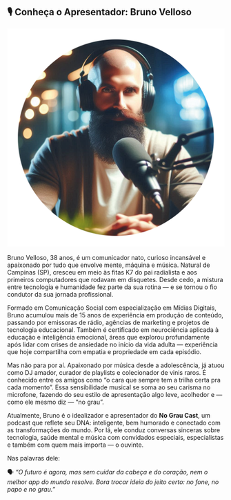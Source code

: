 ## 🎙️ Conheça o Apresentador: Bruno Velloso

![Apresentador](https://github.com/fzanneti/no-grau-cast/blob/master/assets%2Fimagens%2Favatar%2FAVATAR_2.png)

Bruno Velloso, 38 anos, é um comunicador nato, curioso incansável e apaixonado por tudo que envolve mente, máquina e música. Natural de Campinas (SP), cresceu em meio às fitas K7 do pai radialista e aos primeiros computadores que rodavam em disquetes. Desde cedo, a mistura entre tecnologia e humanidade fez parte da sua rotina — e se tornou o fio condutor da sua jornada profissional.

Formado em Comunicação Social com especialização em Mídias Digitais, Bruno acumulou mais de 15 anos de experiência em produção de conteúdo, passando por emissoras de rádio, agências de marketing e projetos de tecnologia educacional. Também é certificado em neurociência aplicada à educação e inteligência emocional, áreas que explorou profundamente após lidar com crises de ansiedade no início da vida adulta — experiência que hoje compartilha com empatia e propriedade em cada episódio.

Mas não para por aí. Apaixonado por música desde a adolescência, já atuou como DJ amador, curador de playlists e colecionador de vinis raros. É conhecido entre os amigos como “o cara que sempre tem a trilha certa pra cada momento”. Essa sensibilidade musical se soma ao seu carisma no microfone, fazendo do seu estilo de apresentação algo leve, acolhedor e — como ele mesmo diz — “no grau”.

Atualmente, Bruno é o idealizador e apresentador do **No Grau Cast**, um podcast que reflete seu DNA: inteligente, bem humorado e conectado com as transformações do mundo. Por lá, ele conduz conversas sinceras sobre tecnologia, saúde mental e música com convidados especiais, especialistas e também com quem mais importa — o ouvinte.

Nas palavras dele:

🗣️ *“O futuro é agora, mas sem cuidar da cabeça e do coração, nem o melhor app do mundo resolve. Bora trocar ideia do jeito certo: no fone, no papo e no grau.”*